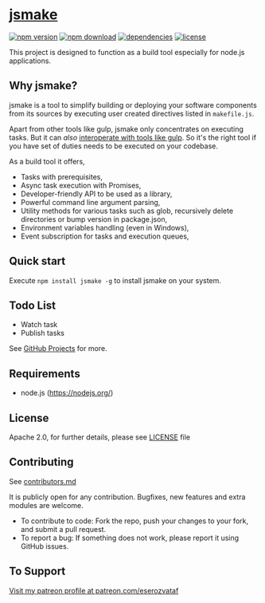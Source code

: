 # [jsmake](https://github.com/eserozvataf/jsmake)

[![npm version][npm-image]][npm-url]
[![npm download][download-image]][npm-url]
[![dependencies][dep-image]][dep-url]
[![license][license-image]][license-url]

This project is designed to function as a build tool especially for node.js applications.


## Why jsmake?

jsmake is a tool to simplify building or deploying your software components from its sources by executing user created directives listed in `makefile.js`.

Apart from other tools like gulp, jsmake only concentrates on executing tasks. But it can *also* [interoperate with tools like gulp](samples/using-with-gulp-makefile.js). So it's the right tool if you have set of duties needs to be executed on your codebase.

As a build tool it offers,

- Tasks with prerequisites,
- Async task execution with Promises,
- Developer-friendly API to be used as a library,
- Powerful command line argument parsing,
- Utility methods for various tasks such as glob, recursively delete directories or bump version in package.json,
- Environment variables handling (even in Windows),
- Event subscription for tasks and execution queues,


## Quick start

Execute `npm install jsmake -g` to install jsmake on your system.


## Todo List

- Watch task
- Publish tasks

See [GitHub Projects](https://github.com/eserozvataf/jsmake/projects) for more.


## Requirements

* node.js (https://nodejs.org/)


## License

Apache 2.0, for further details, please see [LICENSE](LICENSE) file


## Contributing

See [contributors.md](contributors.md)

It is publicly open for any contribution. Bugfixes, new features and extra modules are welcome.

* To contribute to code: Fork the repo, push your changes to your fork, and submit a pull request.
* To report a bug: If something does not work, please report it using GitHub issues.


## To Support

[Visit my patreon profile at patreon.com/eserozvataf](https://www.patreon.com/eserozvataf)


[npm-image]: https://img.shields.io/npm/v/jsmake.svg?style=flat-square
[npm-url]: https://www.npmjs.com/package/jsmake
[download-image]: https://img.shields.io/npm/dt/jsmake.svg?style=flat-square
[dep-image]: https://img.shields.io/david/eserozvataf/jsmake.svg?style=flat-square
[dep-url]: https://github.com/eserozvataf/jsmake
[license-image]: https://img.shields.io/npm/l/jsmake.svg?style=flat-square
[license-url]: https://github.com/eserozvataf/jsmake/blob/master/LICENSE
